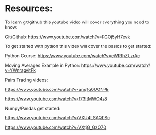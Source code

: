 # Resources:


To learn git/github this youtube video will cover everything you need to know:

Git/Github: https://www.youtube.com/watch?v=RGOj5yH7evk

To get started with python this video will cover the basics to get started:

Python Course: https://www.youtube.com/watch?v=eWRfhZUzrAc

Moving Averages Example in Python: https://www.youtube.com/watch?v=YWnragvitFk


Pairs Trading videos:

https://www.youtube.com/watch?v=qnq1q0UONPE

https://www.youtube.com/watch?v=f73ItMWO4z8

Numpy/Pandas get started:

https://www.youtube.com/watch?v=VXU4LSAQDSc

https://www.youtube.com/watch?v=VXtjG_GzO7Q
